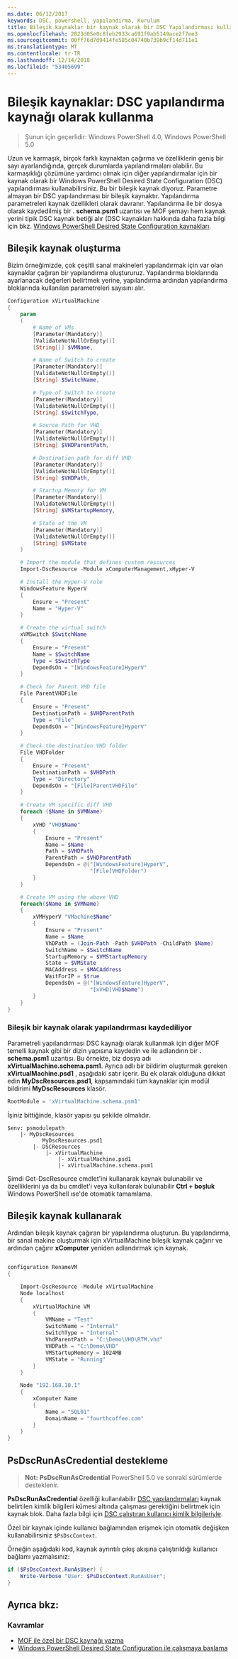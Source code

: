 ```yaml
---
ms.date: 06/12/2017
keywords: DSC, powershell, yapılandırma, Kurulum
title: Bileşik kaynaklar bir kaynak olarak bir DSC Yapılandırması kullanılarak--
ms.openlocfilehash: 2823d05e0c8feb2933ca691f9ab5149ace2f7ee3
ms.sourcegitcommit: 00ff76d7d9414fe585c04740b739b9cf14d711e1
ms.translationtype: MT
ms.contentlocale: tr-TR
ms.lasthandoff: 12/14/2018
ms.locfileid: "53405699"
---
```

# <a name="composite-resources-using-a-dsc-configuration-as-a-resource"></a>Bileşik kaynaklar: DSC yapılandırma kaynağı olarak kullanma

> Şunun için geçerlidir: Windows PowerShell 4.0, Windows PowerShell 5.0

Uzun ve karmaşık, birçok farklı kaynaktan çağırma ve özelliklerin geniş bir sayı ayarlandığında, gerçek durumlarda yapılandırmaları olabilir. Bu karmaşıklığı çözümüne yardımcı olmak için diğer yapılandırmalar için bir kaynak olarak bir Windows PowerShell Desired State Configuration (DSC) yapılandırması kullanabilirsiniz. Bu bir bileşik kaynak diyoruz. Parametre almayan bir DSC yapılandırması bir bileşik kaynaktır. Yapılandırma parametreleri kaynak özellikleri olarak davranır. Yapılandırma ile bir dosya olarak kaydedilmiş bir **. schema.psm1** uzantısı ve MOF şemayı hem kaynak yerini tipik DSC kaynak betiği alır (DSC kaynakları hakkında daha fazla bilgi için bkz. [Windows PowerShell Desired State Configuration kaynakları](resources.md).

## <a name="creating-the-composite-resource"></a>Bileşik kaynak oluşturma

Bizim örneğimizde, çok çeşitli sanal makineleri yapılandırmak için var olan kaynaklar çağıran bir yapılandırma oluştururuz. Yapılandırma bloklarında ayarlanacak değerleri belirtmek yerine, yapılandırma ardından yapılandırma bloklarında kullanılan parametreleri sayısını alır.

```powershell
Configuration xVirtualMachine
{
    param
    (
        # Name of VMs
        [Parameter(Mandatory)]
        [ValidateNotNullOrEmpty()]
        [String[]] $VMName,

        # Name of Switch to create
        [Parameter(Mandatory)]
        [ValidateNotNullOrEmpty()]
        [String] $SwitchName,

        # Type of Switch to create
        [Parameter(Mandatory)]
        [ValidateNotNullOrEmpty()]
        [String] $SwitchType,

        # Source Path for VHD
        [Parameter(Mandatory)]
        [ValidateNotNullOrEmpty()]
        [String] $VHDParentPath,

        # Destination path for diff VHD
        [Parameter(Mandatory)]
        [ValidateNotNullOrEmpty()]
        [String] $VHDPath,

        # Startup Memory for VM
        [Parameter(Mandatory)]
        [ValidateNotNullOrEmpty()]
        [String] $VMStartupMemory,

        # State of the VM
        [Parameter(Mandatory)]
        [ValidateNotNullOrEmpty()]
        [String] $VMState
    )

    # Import the module that defines custom resources
    Import-DscResource -Module xComputerManagement,xHyper-V

    # Install the Hyper-V role
    WindowsFeature HyperV
    {
        Ensure = "Present"
        Name = "Hyper-V"
    }

    # Create the virtual switch
    xVMSwitch $SwitchName
    {
        Ensure = "Present"
        Name = $SwitchName
        Type = $SwitchType
        DependsOn = "[WindowsFeature]HyperV"
    }

    # Check for Parent VHD file
    File ParentVHDFile
    {
        Ensure = "Present"
        DestinationPath = $VHDParentPath
        Type = "File"
        DependsOn = "[WindowsFeature]HyperV"
    }

    # Check the destination VHD folder
    File VHDFolder
    {
        Ensure = "Present"
        DestinationPath = $VHDPath
        Type = "Directory"
        DependsOn = "[File]ParentVHDFile"
    }

    # Create VM specific diff VHD
    foreach ($Name in $VMName)
    {
        xVHD "VHD$Name"
        {
            Ensure = "Present"
            Name = $Name
            Path = $VHDPath
            ParentPath = $VHDParentPath
            DependsOn = @("[WindowsFeature]HyperV",
                          "[File]VHDFolder")
        }
    }

    # Create VM using the above VHD
    foreach($Name in $VMName)
    {
        xVMHyperV "VMachine$Name"
        {
            Ensure = "Present"
            Name = $Name
            VhDPath = (Join-Path -Path $VHDPath -ChildPath $Name)
            SwitchName = $SwitchName
            StartupMemory = $VMStartupMemory
            State = $VMState
            MACAddress = $MACAddress
            WaitForIP = $true
            DependsOn = @("[WindowsFeature]HyperV",
                          "[xVHD]VHD$Name")
        }
    }
}
```

### <a name="saving-the-configuration-as-a-composite-resource"></a>Bileşik bir kaynak olarak yapılandırması kaydediliyor

Parametreli yapılandırması DSC kaynağı olarak kullanmak için diğer MOF temelli kaynak gibi bir dizin yapısına kaydedin ve ile adlandırın bir **. schema.psm1** uzantısı. Bu örnekte, biz dosya adı **xVirtualMachine.schema.psm1**. Ayrıca adlı bir bildirim oluşturmak gereken **xVirtualMachine.psd1** , aşağıdaki satır içerir. Bu ek olarak olduğuna dikkat edin **MyDscResources.psd1**, kapsamındaki tüm kaynaklar için modül bildirimi **MyDscResources** klasör.

```powershell
RootModule = 'xVirtualMachine.schema.psm1'
```

İşiniz bittiğinde, klasör yapısı şu şekilde olmalıdır.

```
$env: psmodulepath
    |- MyDscResources
           MyDscResources.psd1
        |- DSCResources
            |- xVirtualMachine
                |- xVirtualMachine.psd1
                |- xVirtualMachine.schema.psm1
```

Şimdi Get-DscResource cmdlet'ini kullanarak kaynak bulunabilir ve özelliklerini ya da bu cmdlet'i veya kullanılarak bulunabilir **Ctrl + boşluk** Windows PowerShell ıse'de otomatik tamamlama.

## <a name="using-the-composite-resource"></a>Bileşik kaynak kullanarak

Ardından bileşik kaynak çağıran bir yapılandırma oluşturun. Bu yapılandırma, bir sanal makine oluşturmak için xVirtualMachine bileşik kaynak çağırır ve ardından çağırır **xComputer** yeniden adlandırmak için kaynak.

```powershell

configuration RenameVM
{

    Import-DscResource -Module xVirtualMachine
    Node localhost
    {
        xVirtualMachine VM
        {
            VMName = "Test"
            SwitchName = "Internal"
            SwitchType = "Internal"
            VhdParentPath = "C:\Demo\VHD\RTM.vhd"
            VHDPath = "C:\Demo\VHD"
            VMStartupMemory = 1024MB
            VMState = "Running"
        }
    }

    Node "192.168.10.1"
    {
        xComputer Name
        {
            Name = "SQL01"
            DomainName = "fourthcoffee.com"
        }
    }
}
```

## <a name="supporting-psdscrunascredential"></a>PsDscRunAsCredential destekleme

>**Not:** **PsDscRunAsCredential** PowerShell 5.0 ve sonraki sürümlerde desteklenir.

**PsDscRunAsCredential** özelliği kullanılabilir [DSC yapılandırmaları](../configurations/configurations.md) kaynak belirtilen kimlik bilgileri kümesi altında çalışması gerektiğini belirtmek için kaynak blok.
Daha fazla bilgi için [DSC çalıştıran kullanıcı kimlik bilgileriyle](../configurations/runAsUser.md).

Özel bir kaynak içinde kullanıcı bağlamından erişmek için otomatik değişken kullanabilirsiniz `$PsDscContext`.

Örneğin aşağıdaki kod, kaynak ayrıntılı çıkış akışına çalıştırıldığı kullanıcı bağlamı yazmalısınız:

```powershell
if ($PsDscContext.RunAsUser) {
    Write-Verbose "User: $PsDscContext.RunAsUser";
}
```

## <a name="see-also"></a>Ayrıca bkz:
### <a name="concepts"></a>Kavramlar
* [MOF ile özel bir DSC kaynağı yazma](authoringResourceMOF.md)
* [Windows PowerShell Desired State Configuration ile çalışmaya başlama](../overview/overview.md)